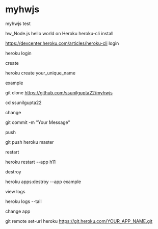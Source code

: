# myhwjs
myhwjs test


hw_Node.js hello world on Heroku
heroku-cli install

https://devcenter.heroku.com/articles/heroku-cli
login

heroku login 

create

heroku create your_unique_name

example

git clone https://github.com/ssunilgupta22/myhwjs

cd ssunilgupta22

change

git commit -m "Your Message"

push

git push heroku master

restart

heroku restart --app h11

destroy

heroku apps:destroy --app example  

view logs

heroku logs --tail

change app

git remote set-url heroku https://git.heroku.com/YOUR_APP_NAME.git      
